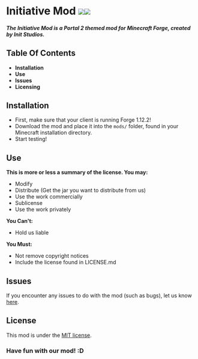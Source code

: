 # Initiative Mod ![](https://img.shields.io/badge/InitStudios-Official-brightgreen.svg)[![](http://cf.way2muchnoise.eu/full_309584_downloads.svg)](https://minecraft.curseforge.com/projects/initiative-mod)


##### The Initiative Mod is a Portal 2 themed mod for Minecraft Forge, created by Init Studios.

## Table Of Contents

- **Installation**
- **Use**
- **Issues**
- **Licensing**

## Installation

- First, make sure that your client is running Forge 1.12.2!
- Download the mod and place it into the ```mods/``` folder, found in your Minecraft installation directory.
- Start testing!

## Use

**This is more or less a summary of the license. You may:**

- Modify
- Distribute (Get the jar you want to distribute from us)
- Use the work commercially
- Sublicense
- Use the work privately

**You Can't:**

- Hold us liable

**You Must:**

- Not remove copyright notices
- Include the license found in LICENSE.md

## Issues

If you encounter any issues to do with the mod (such as bugs), let us know [here](https://github.com/Asc4Yin/InitiativeMod/issues).

## License

This mod is under the [MIT license](https://github.com/Asc4Yin/InitiativeMod/blob/master/LICENSE.md).

### Have fun with our mod! :D
